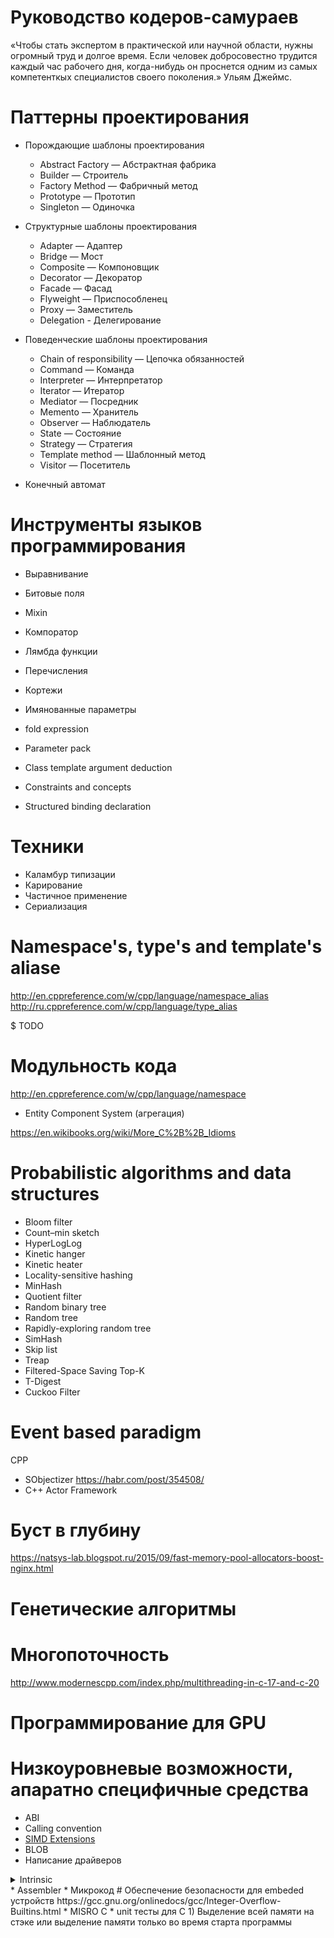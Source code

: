 # Руководство кодеров-самураев

«Чтобы стать экспертом в практической или научной области, нужны огромный труд и долгое время. Если человек добросовестно трудится каждый час рабочего дня, когда-нибудь он проснется одним из самых компетенткых специалистов своего поколения.» 
Ульям Джеймс.

# Паттерны проектирования
  * Порождающие шаблоны проектирования
    * Abstract Factory — Абстрактная фабрика
    * Builder — Строитель
    * Factory Method — Фабричный метод
    * Prototype — Прототип
    * Singleton — Одиночка
 * Структурные шаблоны проектирования
    * Adapter — Адаптер
    * Bridge — Мост
    * Composite — Компоновщик
    * Decorator — Декоратор
    * Facade — Фасад
    * Flyweight — Приспособленец
    * Proxy — Заместитель
    * Delegation - Делегирование
* Поведенческие шаблоны проектирования
    * Chain of responsibility — Цепочка обязанностей
    * Command — Команда
    * Interpreter — Интерпретатор
    * Iterator — Итератор
    * Mediator — Посредник
    * Memento — Хранитель
    * Observer — Наблюдатель
    * State — Состояние
    * Strategy — Стратегия
    * Template method — Шаблонный метод
    * Visitor — Посетитель
    
* Конечный автомат

# Инструменты языков программирования 
* Выравнивание 
* Битовые поля
* Mixin
* Компоратор 
* Лямбда функции 
* Перечисления 
* Кортежи
* Имянованные параметры

* fold expression
* Parameter pack
* Class template argument deduction
* Constraints and concepts
* Structured binding declaration

# Техники
* Каламбур типизации
* Карирование 
* Частичное применение 
* Сериализация

# Namespace's, type's and template's aliase 
http://en.cppreference.com/w/cpp/language/namespace_alias
http://ru.cppreference.com/w/cpp/language/type_alias

$ TODO

# Модульность кода 
http://en.cppreference.com/w/cpp/language/namespace
* Entity Component System (агрегация) 


https://en.wikibooks.org/wiki/More_C%2B%2B_Idioms

# Probabilistic algorithms and data structures 
* Bloom filter
* Count–min sketch
* HyperLogLog
* Kinetic hanger
* Kinetic heater
* Locality-sensitive hashing
* MinHash
* Quotient filter
* Random binary tree
* Random tree
* Rapidly-exploring random tree
* SimHash
* Skip list
* Treap
* Filtered-Space Saving Top-K
* T-Digest
* Cuckoo Filter

# Event based paradigm  
CPP
* SObjectizer https://habr.com/post/354508/
* C++ Actor Framework 

# Буст в глубину

https://natsys-lab.blogspot.ru/2015/09/fast-memory-pool-allocators-boost-nginx.html

# Генетические алгоритмы 

# Многопоточность 
http://www.modernescpp.com/index.php/multithreading-in-c-17-and-c-20

# Программирование для GPU
# Низкоуровневые возможности, апаратно специфичные средства
* ABI
* Calling convention
* [SIMD Extensions](https://laurent-leturgez.com/2015/04/22/simd-extensions-in-and-out-oracle-12-1-0-2/)
* BLOB
* Написание драйверов

 <details>
   <summary> Intrinsic </summary>
   <p>https://software.intel.com/sites/landingpage/IntrinsicsGuide/
    В С/С++ любая сущность, объявленная, но не определённая в пределах компилируемого файла считается внешней. Это относится и к функциям в не меньшей степени, к чем к переменным. Ссылки на внешние функции остаются в скомпилированном объектном файле и будут заменены на обращения к настоящим сущностям только на этапе линковки, если все межмодульные зависимости будут удовлетворены. Не существует никакой разницы между PrivetVasya() и printf() — с точки зрения компилятора обе абсолютно равнозначны и про обе можно сказать «да это просто какие-то внешние функции». Когда идиотские учебники или учителя-недоучки начинают говорить «встроенная функция языка printf()» (а это очень популярный бред) — надо понимать, что это просто глупость, что в язык ничего такого не встроено, что компилятор обрабатывает вызов к printf() на тех же условиях, что и вызов к любой другой функции, да хоть в соседнем файле реализованной. Что касается той же printf() — то это не встроенная функция языка, а функция стандартной библиотеки языка. Стандарт на язык эту функцию описывает, провозглашает её наличие в стандартной библиотеке, но сам компилятор к стандартной библиотеке отношения не имеет — она может появиться на этапе линковки, а может и вообще не появляться.

Тем не менее, есть поистине встроенные функции, для которых в компиляторе на самом деле реализована особая обработка — они называются intrinsic-ами. У разных компиляторов набор intrinsic-ов разный. Intrinsic-ом может быть и функция, которая штатно должна жить в стандартной библиотеке. При вызове intrinsic-функции компилятор генерирует особый код, характерный именно для данной функции: не генерируется никакого call-а, не будет никакого реального вызова и возврата, а будет несколько инструкций, выполняющих нужную задачу. Например очень распространённый intrinsic memcpy() компилируется не в вызов какой-то функции, а в инструкцию repnz movs (пример для x86).

Понятное дело, что в стандартной библиотеке С (libc) для AVR есть некоторые функции, которые обеспечивают задержку. Естественно, это полновесные функции, которые внутри крутят цикл. Если нужна задержка в 1—2 такта, то естественно, такие тяжеловесные функции не подходят. Сделать задержку в 1 такт полноценной (и обыкновенной) функцией нельзя: даже если это будет совершенно пустая функция, инструкция call выполняется за 4 такта, и инструкция ret — ещё 4 такта, итого 8 тактов на вызов пустой функции.

Без малейшей лишней мысли понятно, что задержки в единицы тактов (меньше 8) могут быть реализованы только intrinsic-ами. И теперь, скрестив пальцы, спросим: а есть ли в avr-gcc delay-функции (функции задержки), выполненные как intrinsic-и? Действительно есть такой intrinsic — функция называется __builtin_avr_delay_cycles().

Источник: Фейл gcc (или назвался intrinsic'ом — полезай в оптимизатор)</p>
  </details>
  * Assembler 
  * Микрокод
  # Обеспечение безопасности для embeded устройств  
  https://gcc.gnu.org/onlinedocs/gcc/Integer-Overflow-Builtins.html
  * MISRO C 
  * unit тесты для C 
  1) Выделение всей памяти на стэке или выделение памяти только во время старта программы 




